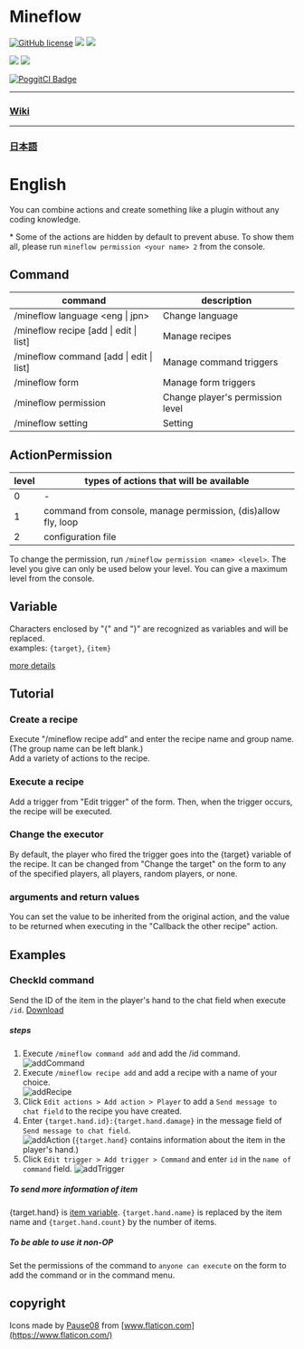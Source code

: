 # Mineflow


[![GitHub license](https://img.shields.io/badge/license-UIUC/NCSA-blue.svg)](https://github.com/aieuo/Mineflow/blob/master/LICENSE)
[![](https://poggit.pmmp.io/shield.state/Mineflow)](https://poggit.pmmp.io/p/Mineflow)
[![](https://poggit.pmmp.io/shield.api/Mineflow)](https://poggit.pmmp.io/p/Mineflow)  

[![](https://poggit.pmmp.io/shield.dl/Mineflow)](https://poggit.pmmp.io/p/Mineflow)
[![](https://poggit.pmmp.io/shield.dl.total/Mineflow)](https://poggit.pmmp.io/p/Mineflow)

[![PoggitCI Badge](https://poggit.pmmp.io/ci.badge/aieuo/Mineflow/Mineflow)](https://poggit.pmmp.io/ci/aieuo/Mineflow/Mineflow)

---

### [Wiki](https://github.com/aieuo/Mineflow/wiki)

---

### [日本語](/.github/readme/jpn.md)

# English

You can combine actions and create something like a plugin without any coding knowledge.  

\* Some of the actions are hidden by default to prevent abuse. To show them all, please run `mineflow permission <your name> 2` from the console.


## Command
| command | description |
| ---- | ---- |
| /mineflow language <eng &#124; jpn> | Change language |
| /mineflow recipe [add &#124; edit &#124; list] | Manage recipes |  
| /mineflow command [add &#124; edit &#124; list] | Manage command triggers |  
| /mineflow form | Manage form triggers |  
| /mineflow permission <name> <level> | Change player's permission level |  
| /mineflow setting | Setting |


## ActionPermission
|  level  |  types of actions that will be available  |
| ---- | ---- |
|  0  |  -  | - |
|  1  |  command from console, manage permission, (dis)allow fly, loop  |
|  2  |  configuration file  |  

To change the permission, run `/mineflow permission <name> <level>`. The level you give can only be used below your level. You can give a maximum level from the console.


## Variable
Characters enclosed by "{" and "}" are recognized as variables and will be replaced.  
examples: `{target}`, `{item}`

[more details](https://github.com/aieuo/Mineflow/wiki/Variable)        
        
## Tutorial
### Create a recipe
Execute "/mineflow recipe add" and enter the recipe name and group name. (The group name can be left blank.)  
Add a variety of actions to the recipe.
### Execute a recipe
Add a trigger from "Edit trigger" of the form. Then, when the trigger occurs, the recipe will be executed.
### Change the executor
By default, the player who fired the trigger goes into the {target} variable of the recipe. It can be changed from "Change the target" on the form to any of the specified players, all players, random players, or none.
### arguments and return values
You can set the value to be inherited from the original action, and the value to be returned when executing in the "Callback the other recipe" action.

## Examples
### CheckId command
Send the ID of the item in the player's hand to the chat field when execute `/id`.
[Download](https://github.com/aieuo/MineflowExamples/blob/master/checkId.json)  

##### steps
1. Execute `/mineflow command add` and add the /id command.  
![addCommand](https://github.com/aieuo/images/blob/master/mineflow/eng/CheckId_1.png?raw=true)
2. Execute `/mineflow recipe add` and add a recipe with a name of your choice.  
![addRecipe](https://github.com/aieuo/images/blob/master/mineflow/eng/CheckId_2.png?raw=true)
3. Click `Edit actions > Add action > Player` to add a `Send message to chat field` to the recipe you have created.
4. Enter `{target.hand.id}:{target.hand.damage}` in the message field of `Send message to chat field`.  
![addAction](https://github.com/aieuo/images/blob/master/mineflow/eng/CheckId_3.png?raw=true)
(`{target.hand}` contains information about the item in the player's hand.)  
5. Click `Edit trigger > Add trigger > Command` and enter `id` in the `name of command` field.
![addTrigger](https://github.com/aieuo/images/blob/master/mineflow/eng/CheckId_4.png?raw=true)

##### To send more information of item
{target.hand} is [item variable](#item). `{target.hand.name}` is replaced by the item name and `{target.hand.count}` by the number of items.   

##### To be able to use it non-OP
Set the permissions of the command to `anyone can execute` on the form to add the command or in the command menu.

## copyright
Icons made by [Pause08](https://www.flaticon.com/authors/pause08) from [www.flaticon.com](https://www.flaticon.com/)

